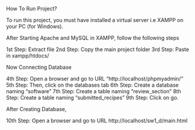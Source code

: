 How To Run Project?

To run this project, you must have installed a virtual server i.e XAMPP on your PC (for Windows). 

After Starting Apache and MySQL in XAMPP, follow the following steps

1st Step: Extract file
2nd Step: Copy the main project folder
3rd Step: Paste in xampp/htdocs/

Now Connecting Database

4th Step: Open a browser and go to URL “http://localhost/phpmyadmin/”
5th Step: Then, click on the databases tab
6th Step: Create a database naming “software”
7th Step: Create a table naming “review_section”
8th Step: Create a table naming “submitted_recipes”
9th Step: Click on go.

After Creating Database,

10th Step: Open a browser and go to URL http://localhost/sw1_d/main.html